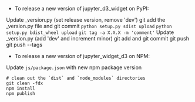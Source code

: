 - To release a new version of jupyter_d3_widget on PyPI:

Update _version.py (set release version, remove 'dev')
git add the _version.py file and git commit
`python setup.py sdist upload`
`python setup.py bdist_wheel upload`
`git tag -a X.X.X -m 'comment'`
Update _version.py (add 'dev' and increment minor)
git add and git commit
git push
git push --tags

- To release a new version of jupyter_widget_d3 on NPM:

Update `js/package.json` with new npm package version

```
# clean out the `dist` and `node_modules` directories
git clean -fdx
npm install
npm publish
```